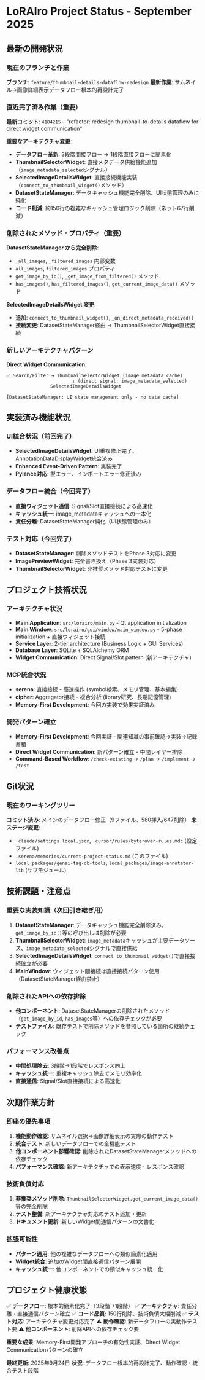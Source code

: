 # LoRAIro Project Status - September 2025

## 最新の開発状況

### 現在のブランチと作業
**ブランチ**: `feature/thumbnail-details-dataflow-redesign`
**最新作業**: サムネイル→画像詳細表示データフロー根本的再設計完了

### 直近完了済み作業（重要）
**最新コミット**: `4184215` - "refactor: redesign thumbnail-to-details dataflow for direct widget communication"

**重要なアーキテクチャ変更**:
- **データフロー革新**: 3段階間接フロー → 1段階直接フローに簡素化
- **ThumbnailSelectorWidget**: 直接メタデータ供給機能追加（`image_metadata_selected`シグナル）
- **SelectedImageDetailsWidget**: 直接接続機能実装（`connect_to_thumbnail_widget()`メソッド）
- **DatasetStateManager**: データキャッシュ機能完全削除、UI状態管理のみに純化
- **コード削減**: 約150行の複雑なキャッシュ管理ロジック削除（ネット67行削減）

### 削除されたメソッド・プロパティ（重要）
**DatasetStateManager から完全削除**:
- `_all_images`, `_filtered_images` 内部変数
- `all_images`, `filtered_images` プロパティ  
- `get_image_by_id()`, `_get_image_from_filtered()` メソッド
- `has_images()`, `has_filtered_images()`, `get_current_image_data()` メソッド

**SelectedImageDetailsWidget 変更**:
- **追加**: `connect_to_thumbnail_widget()`, `_on_direct_metadata_received()`
- **接続変更**: DatasetStateManager経由 → ThumbnailSelectorWidget直接接続

### 新しいアーキテクチャパターン
**Direct Widget Communication**:
```
✅ Search/Filter → ThumbnailSelectorWidget (image_metadata cache) 
                        ↓ (direct signal: image_metadata_selected)
                SelectedImageDetailsWidget

[DatasetStateManager: UI state management only - no data cache]
```

## 実装済み機能状況

### UI統合状況（前回完了）
- **SelectedImageDetailsWidget**: UI重複修正完了、AnnotationDataDisplayWidget統合済み
- **Enhanced Event-Driven Pattern**: 実装完了
- **Pylance対応**: 型エラー、インポートエラー修正済み

### データフロー統合（今回完了）
- **直接ウィジェット通信**: Signal/Slot直接接続による高速化
- **キャッシュ統一**: image_metadataキャッシュへの一本化
- **責任分離**: DatasetStateManager純化（UI状態管理のみ）

### テスト対応（今回完了）
- **DatasetStateManager**: 削除メソッドテストをPhase 3対応に変更
- **ImagePreviewWidget**: 完全書き換え（Phase 3実装対応）
- **ThumbnailSelectorWidget**: 非推奨メソッド対応テストに変更

## プロジェクト技術状況

### アーキテクチャ状況
- **Main Application**: `src/lorairo/main.py` - Qt application initialization
- **Main Window**: `src/lorairo/gui/window/main_window.py` - 5-phase initialization + 直接ウィジェット接続
- **Service Layer**: 2-tier architecture (Business Logic + GUI Services)
- **Database Layer**: SQLite + SQLAlchemy ORM  
- **Widget Communication**: Direct Signal/Slot pattern (新アーキテクチャ)

### MCP統合状況
- **serena**: 直接接続 - 高速操作 (symbol検索、メモリ管理、基本編集)
- **cipher**: Aggregator接続 - 複合分析 (library研究、長期記憶管理)
- **Memory-First Development**: 今回の実装で効果実証済み

### 開発パターン確立
- **Memory-First Development**: 今回実証 - 関連知識の事前確認→実装→記録蓄積
- **Direct Widget Communication**: 新パターン確立 - 中間レイヤー排除
- **Command-Based Workflow**: `/check-existing` → `/plan` → `/implement` → `/test`

## Git状況

### 現在のワーキングツリー
**コミット済み**: メインのデータフロー修正（9ファイル、580挿入/647削除）
**未ステージ変更**: 
- `.claude/settings.local.json`, `.cursor/rules/byterover-rules.mdc` (設定ファイル)
- `.serena/memories/current-project-status.md` (このファイル)
- `local_packages/genai-tag-db-tools`, `local_packages/image-annotator-lib` (サブモジュール)

## 技術課題・注意点

### 重要な実装知識（次回引き継ぎ用）
1. **DatasetStateManager**: データキャッシュ機能完全削除済み。`get_image_by_id()`等の呼び出しは削除が必要
2. **ThumbnailSelectorWidget**: `image_metadata`キャッシュが主要データソース、`image_metadata_selected`シグナルで直接供給
3. **SelectedImageDetailsWidget**: `connect_to_thumbnail_widget()`で直接接続確立が必要
4. **MainWindow**: ウィジェット間接続は直接接続パターン使用（DatasetStateManager経由禁止）

### 削除されたAPIへの依存排除
- **他コンポーネント**: DatasetStateManagerの削除されたメソッド（`get_image_by_id`, `has_images`等）への依存チェックが必要
- **テストファイル**: 既存テストで削除メソッドを参照している箇所の継続チェック

### パフォーマンス改善点
- **中間処理除去**: 3段階→1段階でレスポンス向上
- **キャッシュ統一**: 重複キャッシュ除去でメモリ効率化
- **直接通信**: Signal/Slot直接接続による高速化

## 次期作業方針

### 即座の優先事項
1. **機能動作確認**: サムネイル選択→画像詳細表示の実際の動作テスト
2. **統合テスト**: 新しいデータフローでの全機能テスト
3. **他コンポーネント影響確認**: 削除されたDatasetStateManagerメソッドへの依存チェック
4. **パフォーマンス確認**: 新アーキテクチャでの表示速度・レスポンス確認

### 技術負債対応
1. **非推奨メソッド削除**: `ThumbnailSelectorWidget.get_current_image_data()`等の完全削除
2. **テスト整備**: 新アーキテクチャ対応のテスト追加・更新
3. **ドキュメント更新**: 新しいWidget間通信パターンの文書化

### 拡張可能性
- **パターン適用**: 他の複雑なデータフローへの類似簡素化適用
- **Widget統合**: 追加のWidget間直接通信パターン展開
- **キャッシュ統一**: 他コンポーネントでの類似キャッシュ統一化

## プロジェクト健康状態
✅ **データフロー**: 根本的簡素化完了（3段階→1段階）
✅ **アーキテクチャ**: 責任分離・直接通信パターン確立
✅ **コード品質**: 150行削除、技術負債大幅削減
✅ **テスト対応**: アーキテクチャ変更対応完了
⚠️ **動作確認**: 新データフローの実動作テスト要
⚠️ **他コンポーネント**: 削除APIへの依存チェック要

**重要な成果**: Memory-First開発アプローチの有効性実証、Direct Widget Communicationパターンの確立

**最終更新**: 2025年9月24日
**状況**: データフロー根本的再設計完了、動作確認・統合テスト段階